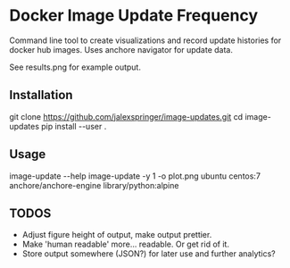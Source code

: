 # Docker Image Update Frequency
Command line tool to create visualizations and record update histories for docker hub images. Uses anchore navigator for update data. 

See results.png for example output.

## Installation
git clone https://github.com/jalexspringer/image-updates.git
cd image-updates
pip install --user .

## Usage
image-update --help
image-update -y 1 -o plot.png ubuntu centos:7 anchore/anchore-engine library/python:alpine

## TODOS
- Adjust figure height of output, make output prettier.
- Make 'human readable' more... readable. Or get rid of it.
- Store output somewhere (JSON?) for later use and further analytics?

